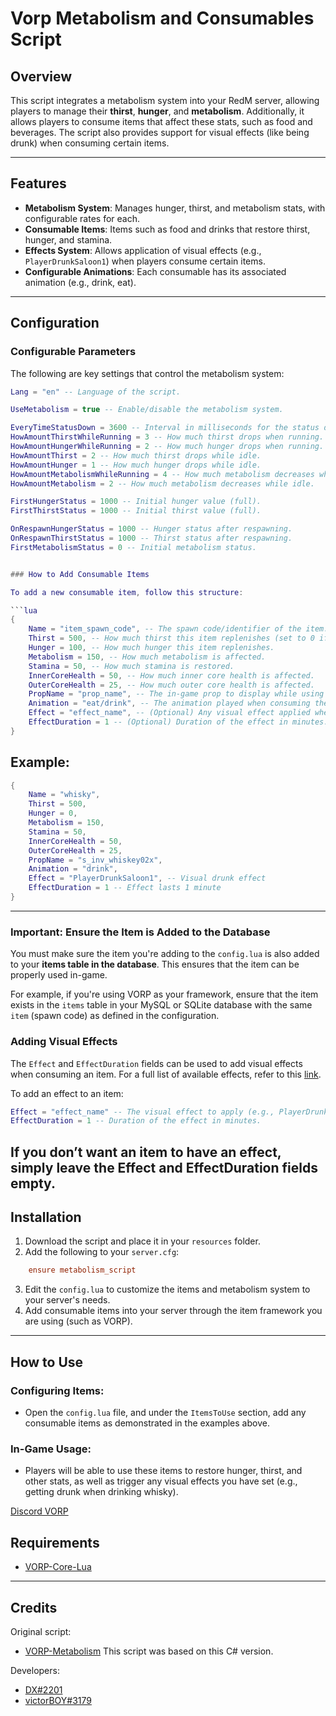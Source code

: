 # Vorp Metabolism and Consumables Script

## Overview

This script integrates a metabolism system into your RedM server, allowing players to manage their **thirst**, **hunger**, and **metabolism**. Additionally, it allows players to consume items that affect these stats, such as food and beverages. The script also provides support for visual effects (like being drunk) when consuming certain items.

---

## Features

- **Metabolism System**: Manages hunger, thirst, and metabolism stats, with configurable rates for each.
- **Consumable Items**: Items such as food and drinks that restore thirst, hunger, and stamina.
- **Effects System**: Allows application of visual effects (e.g., `PlayerDrunkSaloon1`) when players consume certain items. 
- **Configurable Animations**: Each consumable has its associated animation (e.g., drink, eat).

---

## Configuration

### Configurable Parameters

The following are key settings that control the metabolism system:

```lua
Lang = "en" -- Language of the script.

UseMetabolism = true -- Enable/disable the metabolism system.

EveryTimeStatusDown = 3600 -- Interval in milliseconds for the status drop (3.6 seconds).
HowAmountThirstWhileRunning = 3 -- How much thirst drops when running.
HowAmountHungerWhileRunning = 2 -- How much hunger drops when running.
HowAmountThirst = 2 -- How much thirst drops while idle.
HowAmountHunger = 1 -- How much hunger drops while idle.
HowAmountMetabolismWhileRunning = 4 -- How much metabolism decreases while running.
HowAmountMetabolism = 2 -- How much metabolism decreases while idle.

FirstHungerStatus = 1000 -- Initial hunger value (full).
FirstThirstStatus = 1000 -- Initial thirst value (full).

OnRespawnHungerStatus = 1000 -- Hunger status after respawning.
OnRespawnThirstStatus = 1000 -- Thirst status after respawning.
FirstMetabolismStatus = 0 -- Initial metabolism status.


### How to Add Consumable Items

To add a new consumable item, follow this structure:

```lua
{
    Name = "item_spawn_code", -- The spawn code/identifier of the item.
    Thirst = 500, -- How much thirst this item replenishes (set to 0 if no thirst is restored).
    Hunger = 100, -- How much hunger this item replenishes.
    Metabolism = 150, -- How much metabolism is affected.
    Stamina = 50, -- How much stamina is restored.
    InnerCoreHealth = 50, -- How much inner core health is affected.
    OuterCoreHealth = 25, -- How much outer core health is affected.
    PropName = "prop_name", -- The in-game prop to display while using the item.
    Animation = "eat/drink", -- The animation played when consuming the item.
    Effect = "effect_name", -- (Optional) Any visual effect applied when consuming the item.
    EffectDuration = 1 -- (Optional) Duration of the effect in minutes.
}
```

## Example:
```lua
{
    Name = "whisky",
    Thirst = 500,
    Hunger = 0,
    Metabolism = 150,
    Stamina = 50,
    InnerCoreHealth = 50,
    OuterCoreHealth = 25,
    PropName = "s_inv_whiskey02x",
    Animation = "drink",
    Effect = "PlayerDrunkSaloon1", -- Visual drunk effect
    EffectDuration = 1 -- Effect lasts 1 minute
}
```

---
### **Important**: Ensure the Item is Added to the Database

You must make sure the item you're adding to the `config.lua` is also added to your **items table in the database**. This ensures that the item can be properly used in-game.

For example, if you're using VORP as your framework, ensure that the item exists in the `items` table in your MySQL or SQLite database with the same `item` (spawn code) as defined in the configuration.

### Adding Visual Effects

The `Effect` and `EffectDuration` fields can be used to add visual effects when consuming an item. For a full list of available effects, refer to this [link](https://github.com/femga/rdr3_discoveries/blob/master/graphics/animpostfx/animpostfx.lua).

To add an effect to an item:

```lua
Effect = "effect_name" -- The visual effect to apply (e.g., PlayerDrunkSaloon1).
EffectDuration = 1 -- Duration of the effect in minutes.
```
If you don’t want an item to have an effect, simply leave the Effect and EffectDuration fields empty.
---
## Installation

1. Download the script and place it in your `resources` folder.
2. Add the following to your `server.cfg`:
```cfg
    ensure metabolism_script
```
3. Edit the `config.lua` to customize the items and metabolism system to your server's needs.
4. Add consumable items into your server through the item framework you are using (such as VORP).

---

## How to Use


### Configuring Items:
- Open the `config.lua` file, and under the `ItemsToUse` section, add any consumable items as demonstrated in the examples above.

### In-Game Usage:
- Players will be able to use these items to restore hunger, thirst, and other stats, as well as trigger any visual effects you have set (e.g., getting drunk when drinking whisky).



[Discord VORP](https://discord.gg/23MPbQ6)

## Requirements
- [VORP-Core-Lua](https://github.com/VORPCORE/vorp-core-lua)

---

## Credits
Original script:
 - [VORP-Metabolism](https://github.com/VORPCORE/VORP-Metabolism) This script was based on this C# version.

Developers:
 - [DX#2201](https://github.com/DX-BR)
 - [victorBOY#3179](https://github.com/vWernay)
